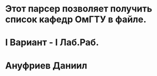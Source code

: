 # Этот парсер позволяет получить список кафедр ОмГТУ в файле.
# I Вариант - I Лаб.Раб. 
# Ануфриев Даниил
